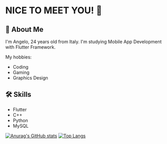 # NICE TO MEET YOU! 👋

## 🚀 About Me
I'm Angelo, 24 years old from Italy. 
I'm studying Mobile App Development with Flutter Framework.

My hobbies: 
- Coding
- Gaming
- Graphics Design

## 🛠 Skills
- Flutter
- C++
- Python
- MySQL


[![Anurag's GitHub stats](https://github-readme-stats.vercel.app/api?username=Gangelo99)](https://github.com/anuraghazra/github-readme-stats)
[![Top Langs](https://github-readme-stats.vercel.app/api/top-langs/?username=Gangelo99)](https://github.com/anuraghazra/github-readme-stats)
